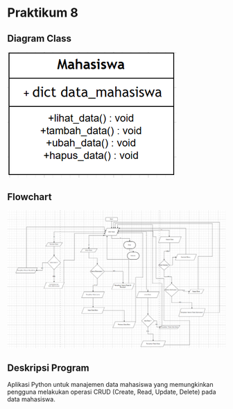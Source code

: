 # Praktikum 8

## Diagram Class
 
 ![Diagramclass](diagramclass.png)

## Flowchart

 ![flowchart](flowchart.png)

## Deskripsi Program
Aplikasi Python untuk manajemen data mahasiswa yang memungkinkan pengguna melakukan operasi CRUD (Create, Read, Update, Delete) pada data mahasiswa.

